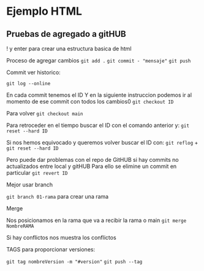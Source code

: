 # Ejemplo HTML
## Pruebas de agregado a gitHUB

! y enter para crear una estructura basica de html


Proceso de agregar cambios
`git add .`
`git commit - "mensaje"`
`git push`

Commit ver historico:


`git log --online`

En cada commit tenemos el ID
Y en la siguiente instruccion podemos ir al momento de ese commit con todos los cambios0
`git checkout ID`

Para volver 
`git checkout main`


Para retroceder en el tiempo buscar el ID con el comando anterior y:
`git reset --hard ID`

Si nos hemos equivocado y queremos volver buscar el ID con:
`git reflog` + `git reset --hard ID`


Pero puede dar problemas con el repo de GitHUB si hay commits no actualizados entre local y gitHUB
Para ello se elimine un commit en particular 
`git revert ID `


Mejor usar branch

`git branch 01-rama` para crear una rama

Merge 

Nos posicionamos en la rama que va a recibir la rama o main
`git merge NombreRAMA`

Si hay conflictos nos muestra los conflictos


TAGS para proporcionar versiones:

`git tag nombreVersion -m "#version"`
`git push --tag`
